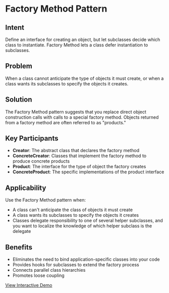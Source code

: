 # Factory Method Pattern

## Intent
Define an interface for creating an object, but let subclasses decide which class to instantiate. Factory Method lets a class defer instantiation to subclasses.

## Problem
When a class cannot anticipate the type of objects it must create, or when a class wants its subclasses to specify the objects it creates.

## Solution
The Factory Method pattern suggests that you replace direct object construction calls with calls to a special factory method. Objects returned from a factory method are often referred to as "products."

## Key Participants
- **Creator**: The abstract class that declares the factory method
- **ConcreteCreator**: Classes that implement the factory method to produce concrete products
- **Product**: The interface for the type of object the factory creates
- **ConcreteProduct**: The specific implementations of the product interface

## Applicability
Use the Factory Method pattern when:
- A class can't anticipate the class of objects it must create
- A class wants its subclasses to specify the objects it creates
- Classes delegate responsibility to one of several helper subclasses, and you want to localize the knowledge of which helper subclass is the delegate

## Benefits
- Eliminates the need to bind application-specific classes into your code
- Provides hooks for subclasses to extend the factory process
- Connects parallel class hierarchies
- Promotes loose coupling

[View Interactive Demo](./index.html)
